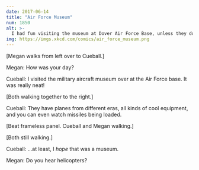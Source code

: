```yaml
---
date: 2017-06-14
title: "Air Force Museum"
num: 1850
alt: >-
  I had fun visiting the museum at Dover Air Force Base, unless they don't have a museum, in which case I've never been to Delaware in my life.
img: https://imgs.xkcd.com/comics/air_force_museum.png
---
```

[Megan walks from left over to Cueball.]

Megan: How was your day?

Cueball: I visited the military aircraft museum over at the Air Force base. It was really neat!

[Both walking together to the right.]

Cueball: They have planes from different eras, all kinds of cool equipment, and you can even watch missiles being loaded.

[Beat frameless panel. Cueball and Megan walking.]

[Both still walking.]

Cueball: ...at least, I *hope* that was a museum.

Megan: Do you hear helicopters?